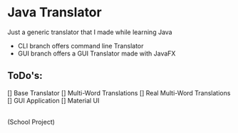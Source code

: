 # Java Translator

Just a generic translator that I made while learning Java
- CLI branch offers command line Translator
- GUI branch offers a GUI Translator made with JavaFX

## ToDo's:

[] Base Translator
[] Multi-Word Translations
[] Real Multi-Word Translations
[] GUI Application
[] Material UI

<br>
(School Project)
